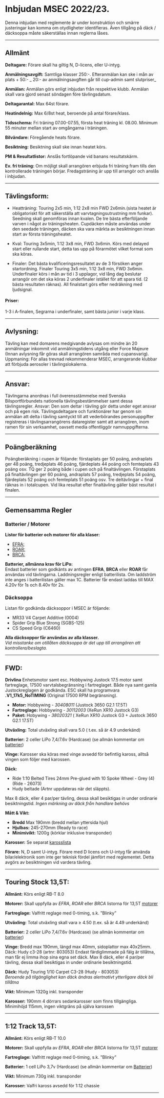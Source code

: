 # Inbjudan MSEC 2022/23.
Denna inbjudan med reglemente är under konstruktion och smärre justeringar kan komma om otydligheter identifieras. Även tillgång på däck / däcksoppa måste säkerställas innan reglerna låses.

________________________________________________________________________________

## Allmänt

**Deltagare:**
Förare skall ha giltig N, D-licens, eller U-intyg.

**Anmälningsavgift:**
Samtliga klasser 250:-. Efteranmälan kan ske i mån av plats + 50:-
_ 20:- av anmälningsavgften går till cup-admin samt slutpriser_

**Anmälan:**
Anmälan görs enligt inbjudan från respektive klubb. Anmälan skall vara gjord senast söndagen före tävlingsdatum.

**Deltagarantal:**
Max 64st förare.

**Heatindelnig:**
Max 6/8st heat, beroende på antal förare/klass.

**Tidsschema:**
Fri träning 07.00-07.55, första heat träning kl. 08.00. Minimum 55 minuter mellan start av omgångarna i träningen.

**Bilvändare:**
Föregående heats förare.

**Besiktning:**
Besiktning skall ske innan heatet körs.

**PM & Resultatlistor:**
Anslås fortlöpande vid banans resultatskärm.

**Ev. fri träning:**
Om möjligt skall arrangören erbjuda fri träning fram tills den kontrollerade träningen börjar. Fredagsträning är upp till arrangör och anslås i inbjudan.

________________________________________________________________________________

## Tävlingsform:
* Heatträning: Touring 2x5 min, 1:12 2x8 min FWD 2x6min.(sista heatet är obligatoriskt för att säkerställa att varvtagningsutrustning mm funkar). Seedning skall genomföras innan kvalen. De tre bästa efterföljande varven i något av träningsheaten. Cupdäcken måste användas under den seedade träningen, däcken ska vara märkta av besiktningen innan start av första träningsheatet.

* Kval: Touring 3x5min, 1:12 3x8 min, FWD 3x6min. Körs med delayed start eller rullande start, detta tas upp på förarmötet vilket format som ska köras.

* Finaler: Det bästa kvalificeringsresultatet av de 3 försöken anger
startordning. Finaler Touring 3x5 min, 1:12 3x8 min, FWD 3x6min.
Underfinaler körs i mån av tid i 3 upplagor, vid lång dag beslutar arrangör
om det ska köras 2 underfinaler istället för att spara tid. (2 bästa
resultaten räknas).
All finalstart görs efter nedräkning med ljudsignal.

#### Priser:
1-3 i A-finalen, Segrarna i underfinaler, samt bästa junior i varje klass.

________________________________________________________________________________

## Avlysning:
Tävling kan med domarens medgivande avlysas om mindre än 20 anmälningar inkommit vid anmälningstidens utgång eller Force Majeure (Innan avlysning får göras skall arrangören samråda med cupansvarig). Uppmaning: För allas trevnad rekommenderar MSEC, arrangerande
klubbar att förbjuda aerosoler i tävlingslokalerna.

________________________________________________________________________________

## Ansvar:
Tävlingarna anordnas i full överensstämmelse med Svenska Bilsportförbundets nationella tävlingsbestämmelser samt dessa tävlingsregler. Ansvar: Den som deltar i tävling gör detta under eget ansvar och på egen risk. Tävlingsdeltagare och funktionärer har genom sin anmälan att delta i tävling samtyckt till att vederbörandes personuppgifter registreras i tävlingsarrangörens dataregister samt att arrangören, inom ramen för sin verksamhet, oavsett media offentliggör namnuppgifterna.

________________________________________________________________________________

## Poängberäkning
Poängberäkning i cupen är följande: förstaplats ger 50 poäng, andraplats ger 48
poäng, tredjeplats 46 poäng, fjärdeplats 44 poäng och femteplats 43 poäng osv.
TQ ger 2 poäng både i cupen och på finaltävlingen.
Förstaplats på finaltävlingen ger 60 poäng, andraplats 57 poäng, tredjeplats 54
poäng, fjärdeplats 52 poäng och femteplats 51 poäng osv.
Tre deltävlingar + final räknas in i totalcupen.
Vid lika resultat efter finaltävling gäller bäst resultat i finalen.

________________________________________________________________________________

## Gemensamma Regler

### Batterier / Motorer
__Listor för batterier och motorer för alla klaser:__
* [EFRA:](https://www.efra.ws/homologation/)
* [ROAR:](https://www.roarracing.com/approvals.php)
* [BRCA:](https://brca.org/rules-documents/18-electric-board)

__Batterier, allmänna krav för LiPo:__<br>
Endast batterier som godkänts av antingen __EFRA__, __BRCA__ eller __ROAR__ får användas vid tävlingarna. Laddningsregler enligt batterilista. Om laddström inte anges i batterilistan gäller max 1C. Batterier får endast laddas till MAX 4.20v för 1s och 8.40v för 2s.

### Däcksoppa
Listan för godkända däcksoppor i MSEC är följande:
* MR33 V4 Carpet Additive (0004)
* Spider Grip Blue Strong (SGBS-125)
* CS Speed Grip (C6460)

__Alla däcksoppor får användas av alla klasser.__<br>
_Vid misstanke om otillåten däcksoppa är det upp till arrangören att kontrollera/beslagta._

________________________________________________________________________________

## FWD:
**Drivlina**
Enhetsmotor samt esc. Hobbywing Justock 17.5 motor samt fartreglage, 17500 varvtalsbegränsning i fartreglaget. Både nya samt gamla Justockreglagen är godkända.
ESC skall ha programvara __.V1_17k5_NoTIMING__ (Original 17500 RPM begränsning).
* __Motor:__ Hobbywing - _30408011_ (Justock 3650 G2.1 17.5T)
* __Fartreglage:__ Hobbywing - _30112003_ (XeRun XR10 Justock G3)
* __Paket:__ Hobywing - _38020321_ ( XeRun XR10 Justock G3 + Justock 3650 G2.1 17.5T)

**Utväxling:** Total utväxling skall vara 5.0 ( t.ex. så är 4.9 underkänd)

**Batterier:** 2 celler LiPo 7,4/7.6v (Hardcase) (se allmän kommentar om [batterier](#markdown-header-batterier))

**Vinge:** Karosser ska köras med vinge avsedd för befintlig kaross, alltså vingen som
följer med karossen.

**Däck:**
* Ride 1:10 Belted Tires 24mm Pre-glued with 10 Spoke Wheel - Grey (4) (Ride - 26073)
* Hudy beltade (Artnr uppdateras när det släppts).

Max 8 däck, eller 4 par/per tävling, dessa skall besiktigas in under ordinarie besiktningstid. _Ingen märkning av däck från handlare behövs_

**Mått & Vikt:**
* __Bredd__ Max 190mm (bredd mellan yttersida hjul)
* __Hjulbas:__ 245-270mm (Ready to race)
* __Minimivikt:__ 1200g (körklar inklusive transponder)

**Karosser:**
Se separat [karosslista](./files/karosser.pdf)

**Förare:**
N, D samt U-intyg. Förare med D licens och U-intyg får använda
bilar/elektronik som inte ger teknisk fördel jämfört med reglementet. Detta avgörs av
besiktningen vid vardera tävling.

________________________________________________________________________________

## Touring Stock 13,5T:
**Allmänt:**
Körs enligt RB-T 8.0

**Motorer:**
Skall uppfylla av _EFRA_, _ROAR_ eller _BRCA_ listorna för 13,5T [motorer](#markdown-header-motorer)

**Fartreglage:**
Valfritt reglage med 0-timing, s.k. ”Blinky”

**Utväxling:**
Total utväxling skall vara ≥ 4.50 (t.ex. så är 4.49 underkänd)

**Batterier:** 2 celler LiPo 7,4/7.6v (Hardcase) (se allmän kommentar om [batterier](#markdown-header-batterier))

**Vinge:**
Bredd max 190mm, längd max 40mm, sidoplattor max 40x25mm. Däck: Hudy c3-28 (artnr: 803053) Endast färdiglimmade på fälg är tillåtna, man får ej limma ihop sina egna set däck. Max 8 däck, eller 4 par/per tävling, dessa skall besiktigas in under ordinarie besiktningstid.

**Däck:**
Hudy Touring 1/10 Carpet C3-28 (Hudy - 803053)<br>
_Beroende på tilgänglighet kan däck ändras alertnativt ytterligare däck bli tillåtna_

**Vikt:**
Minimum 1320g inkl. transponder

**Karosser:**
190mm 4 dörrars sedankarosser som finns tillgängliga. Minimihöjd 115mm, ingen viktgräns på själva karossen

________________________________________________________________________________

## 1:12 Track 13,5T:
**Allmänt:** Körs enligt RB-T 10.0

**Motorer:** Skall uppfylla av _EFRA_, _ROAR_ eller _BRCA_ listorna för 13,5T [motorer](#markdown-header-motorer)

**Fartreglage:** Valfritt reglage med 0-timing, s.k. ”Blinky”

**Batterier:** 1 cell LiPo 3,7v (Hardcase) (se allmän kommentar om [Batterier](#markdown-header-batterier))

**Vikt:** Minimum 730g inkl. transponder

**Karosser:** Valfri kaross avsedd för 1:12 chassie

________________________________________________________________________________
